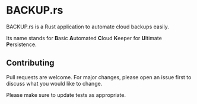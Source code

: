 # BACKUP.rs

BACKUP.rs is a Rust application to automate cloud backups easily.

Its name stands for **B**asic **A**utomated **C**loud **K**eeper for **U**ltimate **P**ersistence.


## Contributing

Pull requests are welcome. For major changes, please open an issue first
to discuss what you would like to change.

Please make sure to update tests as appropriate.